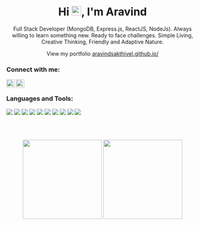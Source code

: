<h1 align="center">Hi <img src="https://media.giphy.com/media/hvRJCLFzcasrR4ia7z/giphy.gif" width="25px">, I'm Aravind </h1>
<p align="center">Full Stack Developer (MongoDB, Express.js, ReactJS, NodeJs). Always willing to learn something new. Ready to face challenges. Simple Living, Creative Thinking, Friendly and Adaptive Nature.</p>
<p align="center">View my portfolio <a href="https://aravindsakthivel.github.io/" target="_blank">aravindsakthivel.github.io/</a></p>

### Connect with me:

[<img align="left" alt="Twitter" width="22px" src="https://cdn.jsdelivr.net/npm/simple-icons@v3/icons/twitter.svg" />][twitter]
[<img align="left" alt="LinkedIn" width="22px" src="https://cdn.jsdelivr.net/npm/simple-icons@v3/icons/linkedin.svg" />][linkedin]


<br />

### Languages and Tools:
<p>
  <img src="https://img.shields.io/badge/html5%20-%23E34F26.svg?&style=for-the-badge&logo=html5&logoColor=white"/>
  <img src="https://img.shields.io/badge/css3%20-%231572B6.svg?&style=for-the-badge&logo=css3&logoColor=white"/>
  <img src="https://img.shields.io/badge/javascript%20-%23323330.svg?&style=for-the-badge&logo=javascript&logoColor=%23F7DF1E"/>
  <img src="https://img.shields.io/badge/bootstrap%20-%23563D7C.svg?&style=for-the-badge&logo=bootstrap&logoColor=white"/>
  <img src="https://img.shields.io/badge/react%20-%2320232a.svg?&style=for-the-badge&logo=react&logoColor=%2361DAFB"/>
  <img src="https://img.shields.io/badge/material%20ui%20-%230081CB.svg?&style=for-the-badge&logo=material-ui&logoColor=white"/>
  <img src="https://img.shields.io/badge/-MongoDB-4DB33D?style=for-the-badge&logo=mongodb&logoColor=white">
  <img src="https://img.shields.io/badge/-Express.js-787878?style=for-the-badge&logoColor=white">
  <img src="https://camo.githubusercontent.com/0d4cf8449b112be3a6880161c2c766db23f72b19/68747470733a2f2f696d672e736869656c64732e696f2f62616467652f4e6f64652e6a732532302d253333393933332e7376673f267374796c653d666f722d7468652d6261646765266c6f676f3d6e6f64652e4a73266c6f676f436f6c6f723d7768697465" />
  <img src="https://img.shields.io/badge/GIT%20-%23cb3a37.svg?&style=for-the-badge&logo=git&logoColor=white"/>
</p>
<br/>
<br/>
 
  <p align='center'>
  <img src="https://github-readme-stats.vercel.app/api?username=aravindsakthivel&theme=dark&show_icons=true&count_private=true" height="207px" /> 
  <img src="https://github-readme-stats.vercel.app/api/top-langs/?username=aravindsakthivel&theme=dark" height="207px" />

</P>
    
[twitter]: https://twitter.com/realaravindan
[linkedin]: https://www.linkedin.com/in/aravindansakthivel/
